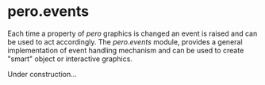 # pero.events

Each time a property of *pero* graphics is changed an event is raised and can be used to act accordingly. The
*pero.events* module, provides a general implementation of event handling mechanism and can be used to create "smart"
object or interactive graphics.

Under construction...